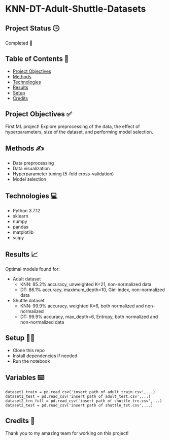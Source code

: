 # KNN-DT-Adult-Shuttle-Datasets

## Project Status 🕒

Completed 🙌

## Table of Contents 📜

* [Project Objectives](#objectives)
* [Methods](#methods)
* [Technologies](#tech)
* [Results](#results)
* [Setup](#setup)
* [Credits](#cred)

<a name="objectives"></a>
<a name="methods"></a>
<a name="tech"></a>
<a name="results"></a>
<a name="setup"></a>
<a name="cred"></a>

## Project Objectives ✅ 

First ML project!
Explore preprocessing of the data, the effect of hyperparameters, size of the dataset, and performing model selection.

## Methods ✍️

* Data preprocessing
* Data visualization
* Hyperparameter tuning (5-fold cross-validation)
* Model selection

## Technologies 💻

* Python 3.7.12
* sklearn
* numpy
* pandas
* matplotlib
* scipy

## Results 📈

Optimal models found for:
* Adult dataset 
  * KNN: 85.2% accuracy, unweighted K=21, non-normalized data
  * DT: 86.1% accuracy, maximum_depth=10, Gini index, non-normalized data
* Shuttle dataset
  * KNN: 99.9% accuracy, weighted K=6, both normalized and non-normalized
  * DT: 99.9% accuracy, max_depth=6, Entropy, both normalized and non-normalized data

## Setup 👩‍💻

* Clone this repo
* Install dependencies if needed
* Run the notebook

## Variables ⌨️
```
dataset1_train = pd.read_csv('insert path of adult_train.csv',...)
dataset1_test = pd.read_csv('insert path of adult_test.csv',...)
dataset2_trn_full = pd.read_csv('insert path of shuttle_trn.csv',...)
dataset2_test = pd.read_csv('insert path of shuttle_tst.csv',...)
```

## Credits 🏅

Thank you to my amazing team for working on this project! 
